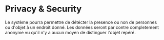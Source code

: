 # Privacy & Security

Le système pourra permettre de détécter la presence ou non de personnes ou d'objet à un endroit donné. Les données seront par contre completement anonyme vu qu'il n'y a aucun moyen de distinguer l'objet repéré.
